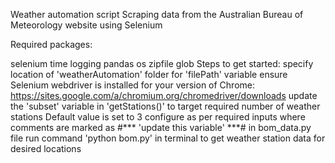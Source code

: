Weather automation script
Scraping data from the Australian Bureau of Meteorology website using Selenium

Required packages:

selenium
time
logging
pandas
os
zipfile
glob
Steps to get started:
specify location of 'weatherAutomation' folder for 'filePath' variable
ensure Selenium webdriver is installed for your version of Chrome: https://sites.google.com/a/chromium.org/chromedriver/downloads
update the 'subset' variable in 'getStations()' to target required number of weather stations
Default value is set to 3
configure as per required inputs where comments are marked as
#*** 'update this variable' ***# in bom_data.py file
run command 'python bom.py' in terminal to get weather station data for desired locations
